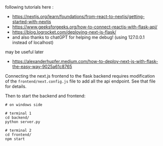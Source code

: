 following tutorials here : 
- https://nextjs.org/learn/foundations/from-react-to-nextjs/getting-started-with-nextjs
- https://www.geeksforgeeks.org/how-to-connect-reactjs-with-flask-api/
- https://blog.logrocket.com/deploying-next-js-flask/
- and also thanks to chatGPT for helping me debug!  (using 127.0.0.1 instead of localhost)

may be useful later
- https://alexanderhupfer.medium.com/how-to-deploy-next-js-with-flask-the-easy-way-9025a61c8765

Connecting the next.js frontend to the flask backend requires modification of the ```frontend/next.config.js``` file to add all the api endpoint.  See that file for details.

Then to start the backend and frontend:

```
# on windows side

# terminal 1
cd backend/
python server.py

# terminal 2
cd frontend/
npm start
```



